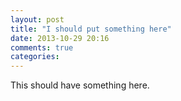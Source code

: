 ```yaml
---
layout: post
title: "I should put something here"
date: 2013-10-29 20:16
comments: true
categories: 
---
```

This should have something here.
